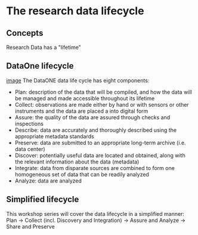 # The research data lifecycle

## Concepts
Research Data has a "lifetime"

## DataOne lifecycle
[image](dataone-data_lifecycle-image.png)
The DataONE data life cycle has eight components:

- Plan: description of the data that will be compiled, and how the data will be managed and made accessible throughout its lifetime
- Collect: observations are made either by hand or with sensors or other instruments and the data are placed a into digital form
- Assure: the quality of the data are assured through checks and inspections
- Describe: data are accurately and thoroughly described using the appropriate metadata standards
- Preserve: data are submitted to an appropriate long-term archive (i.e. data center)
- Discover: potentially useful data are located and obtained, along with the relevant information about the data (metadata)
- Integrate: data from disparate sources are combined to form one homogeneous set of data that can be readily analyzed
- Analyze: data are analyzed

## Simplified lifecycle
This workshop series will cover the data lifecycle in a simplified manner:
Plan -> Collect (incl. Discovery and Integration) -> Assure and Analyze -> Share and Preserve
